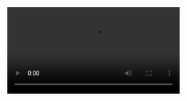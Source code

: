 <video width="80%" src="https://user-images.githubusercontent.com/67003390/126769666-3759eb96-6df4-498c-a201-d475b9be8ffa.mp4"/>

자바스크립트 공부를 올리는 곳
